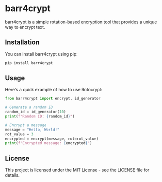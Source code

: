 # barr4crypt

barr4crypt is a simple rotation-based encryption tool that provides a unique way to encrypt text.

## Installation

You can install barr4crypt using pip:

```py
pip install barr4crypt
```

## Usage

Here's a quick example of how to use Rotocrypt:

```python
from barr4crypt import encrypt, id_generator

# Generate a random ID
random_id = id_generator(10)
print(f"Random ID: {random_id}")

# Encrypt a message
message = "Hello, World!"
rot_value = 3
encrypted = encrypt(message, rot=rot_value)
print(f"Encrypted message: {encrypted}")
```

## License

This project is licensed under the MIT License - see the LICENSE file for details.
